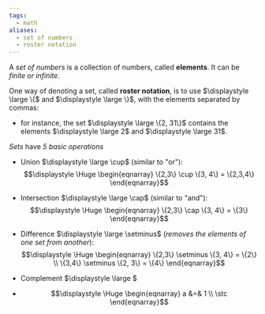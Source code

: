 ```yaml
---
tags:
  - math
aliases:
  - set of numbers
  - roster notation
---
```

A *set of numbers*  is a collection of numbers, called **elements**. It can be *finite or infinite*.

One way of denoting a set, called **roster notation**, is to use $\displaystyle \large \{$ and $\displaystyle \large \}$, with the elements separated by commas:
- for instance, the set $\displaystyle \large \{2, 31\}$ contains the elements $\displaystyle \large 2$ and $\displaystyle \large 31$.

*Sets* have *5 basic operations*
- Union $\displaystyle \large \cup$ (similar to "or"):
$$\displaystyle \Huge \begin{eqnarray} 
\{2,3\} \cup \{3, 4\}  = \{2,3,4\}
\end{eqnarray}$$

- Intersection $\displaystyle \large \cap$ (similar to "and"):
$$\displaystyle \Huge \begin{eqnarray} 
\{2,3\} \cap \{3, 4\}  = \{3\}
\end{eqnarray}$$

- Difference $\displaystyle \large \setminus$ (*removes the elements of one set from another*):
$$\displaystyle \Huge \begin{eqnarray} 
\{2,3\} \setminus \{3, 4\}  = \{2\}
\\
\{3,4\} \setminus \{2, 3\}  = \{4\}
\end{eqnarray}$$
 - Complement $\displaystyle \large $
 - $$\displaystyle \Huge \begin{eqnarray} 
a &=& 1 \\
\stc
\end{eqnarray}$$
